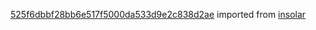 [525f6dbbf28bb6e517f5000da533d9e2c838d2ae](https://github.com/insolar/insolar/commit/525f6dbbf28bb6e517f5000da533d9e2c838d2ae) imported from [insolar](https://github.com/insolar/insolar)
